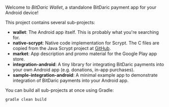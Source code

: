 Welcome to _BitDaric Wallet_, a standalone BitDaric payment app for your Android device!

This project contains several sub-projects:

 * __wallet__:
     The Android app itself. This is probably what you're searching for.
 * __native-scrypt__:
     Native code implementation for Scrypt. The C files are copied from the
     Java Scrypt project at [GitHub](https://github.com/wg/scrypt).
 * __market__:
     App description and promo material for the Google Play app store.
 * __integration-android__:
     A tiny library for integrating BitDaric payments into your own Android app
     (e.g. donations, in-app purchases).
 * __sample-integration-android__:
     A minimal example app to demonstrate integration of BitDaric payments into
     your Android app.

You can build all sub-projects at once using Gradle:

`gradle clean build`
